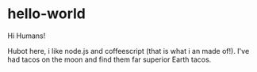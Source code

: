 # hello-world

Hi Humans!

Hubot here, i like node.js and coffeescript (that is what i an made of!).
I've had tacos on the moon and find them far superior Earth tacos.
